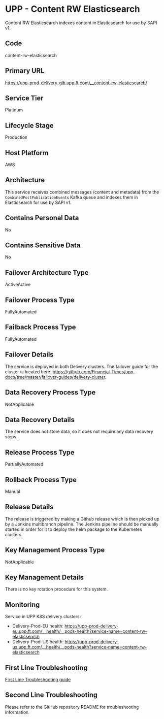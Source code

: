 <!--
    Written in the format prescribed by https://github.com/Financial-Times/runbook.md.
    Any future edits should abide by this format.
-->
# UPP - Content RW Elasticsearch

Content RW Elasticsearch indexes content in Elasticsearch for use by SAPI v1.

## Code

content-rw-elasticsearch

## Primary URL

https://upp-prod-delivery-glb.upp.ft.com/__content-rw-elasticsearch/

## Service Tier

Platinum

## Lifecycle Stage

Production

## Host Platform

AWS

## Architecture

This service receives combined messages (content and metadata) from the `CombinedPostPublicationEvents` Kafka queue and indexes them in Elasticsearch for use by SAPI v1.

## Contains Personal Data

No

## Contains Sensitive Data

No

<!-- Placeholder - remove HTML comment markers to activate
## Can Download Personal Data
Choose Yes or No

...or delete this placeholder if not applicable to this system
-->

<!-- Placeholder - remove HTML comment markers to activate
## Can Contact Individuals
Choose Yes or No

...or delete this placeholder if not applicable to this system
-->

## Failover Architecture Type

ActiveActive

## Failover Process Type

FullyAutomated

## Failback Process Type

FullyAutomated

## Failover Details

The service is deployed in both Delivery clusters. The failover guide for the cluster is located here: <https://github.com/Financial-Times/upp-docs/tree/master/failover-guides/delivery-cluster>.

## Data Recovery Process Type

NotApplicable

## Data Recovery Details

The service does not store data, so it does not require any data recovery steps.

## Release Process Type

PartiallyAutomated

## Rollback Process Type

Manual

## Release Details

The release is triggered by making a Github release which is then picked up by a Jenkins multibranch pipeline. The Jenkins pipeline should be manually started in order for it to deploy the helm package to the Kubernetes clusters.

<!-- Placeholder - remove HTML comment markers to activate
## Heroku Pipeline Name
Enter descriptive text satisfying the following:
This is the name of the Heroku pipeline for this system. If you don't have a pipeline, this is the name of the app in Heroku. A pipeline is a group of Heroku apps that share the same codebase where each app in a pipeline represents the different stages in a continuous delivery workflow, i.e. staging, production.

...or delete this placeholder if not applicable to this system
-->

## Key Management Process Type

NotApplicable

## Key Management Details

There is no key rotation procedure for this system.

## Monitoring

Service in UPP K8S delivery clusters:

*   Delivery-Prod-EU health: <https://upp-prod-delivery-eu.upp.ft.com/__health/__pods-health?service-name=content-rw-elasticsearch>
*   Delivery-Prod-US health: <https://upp-prod-delivery-us.upp.ft.com/__health/__pods-health?service-name=content-rw-elasticsearch>

## First Line Troubleshooting

[First Line Troubleshooting guide](https://github.com/Financial-Times/upp-docs/tree/master/guides/ops/first-line-troubleshooting)

## Second Line Troubleshooting

Please refer to the GitHub repository README for troubleshooting information.